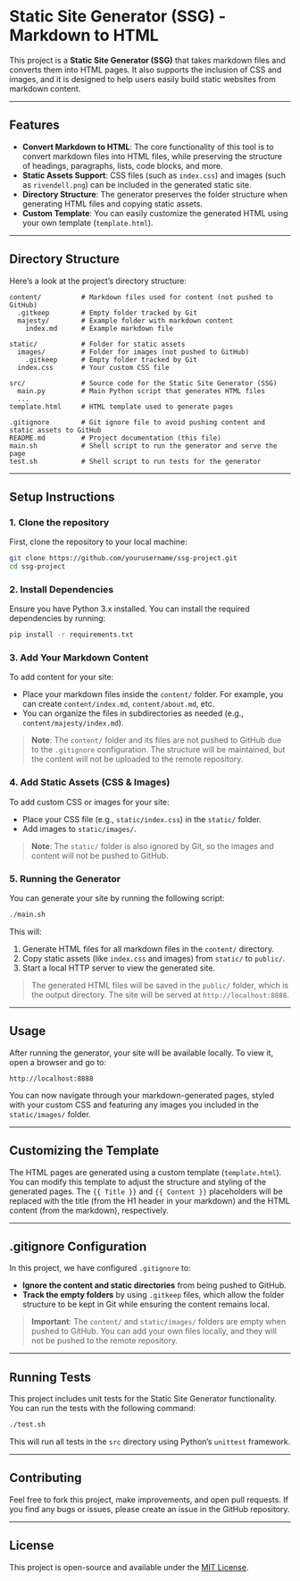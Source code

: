 # Static Site Generator (SSG) - Markdown to HTML

This project is a **Static Site Generator (SSG)** that takes markdown files and converts them into HTML pages. It also supports the inclusion of CSS and images, and it is designed to help users easily build static websites from markdown content.

---

## Features

- **Convert Markdown to HTML**: The core functionality of this tool is to convert markdown files into HTML files, while preserving the structure of headings, paragraphs, lists, code blocks, and more.
- **Static Assets Support**: CSS files (such as `index.css`) and images (such as `rivendell.png`) can be included in the generated static site.
- **Directory Structure**: The generator preserves the folder structure when generating HTML files and copying static assets.
- **Custom Template**: You can easily customize the generated HTML using your own template (`template.html`).

---

## Directory Structure

Here’s a look at the project’s directory structure:

```
content/          # Markdown files used for content (not pushed to GitHub)
  .gitkeep        # Empty folder tracked by Git
  majesty/        # Example folder with markdown content
    index.md      # Example markdown file

static/           # Folder for static assets
  images/         # Folder for images (not pushed to GitHub)
    .gitkeep      # Empty folder tracked by Git
  index.css       # Your custom CSS file

src/              # Source code for the Static Site Generator (SSG)
  main.py         # Main Python script that generates HTML files
  ...
template.html     # HTML template used to generate pages

.gitignore        # Git ignore file to avoid pushing content and static assets to GitHub
README.md         # Project documentation (this file)
main.sh           # Shell script to run the generator and serve the page
test.sh           # Shell script to run tests for the generator
```

---

## Setup Instructions

### 1. Clone the repository

First, clone the repository to your local machine:

```bash
git clone https://github.com/yourusername/ssg-project.git
cd ssg-project
```

### 2. Install Dependencies

Ensure you have Python 3.x installed. You can install the required dependencies by running:

```bash
pip install -r requirements.txt
```

### 3. Add Your Markdown Content

To add content for your site:
- Place your markdown files inside the `content/` folder. For example, you can create `content/index.md`, `content/about.md`, etc.
- You can organize the files in subdirectories as needed (e.g., `content/majesty/index.md`).

> **Note**: The `content/` folder and its files are not pushed to GitHub due to the `.gitignore` configuration. The structure will be maintained, but the content will not be uploaded to the remote repository.

### 4. Add Static Assets (CSS & Images)

To add custom CSS or images for your site:
- Place your CSS file (e.g., `static/index.css`) in the `static/` folder.
- Add images to `static/images/`.

> **Note**: The `static/` folder is also ignored by Git, so the images and content will not be pushed to GitHub.

### 5. Running the Generator

You can generate your site by running the following script:

```bash
./main.sh
```

This will:
1. Generate HTML files for all markdown files in the `content/` directory.
2. Copy static assets (like `index.css` and images) from `static/` to `public/`.
3. Start a local HTTP server to view the generated site.

> The generated HTML files will be saved in the `public/` folder, which is the output directory. The site will be served at `http://localhost:8888`.

---

## Usage

After running the generator, your site will be available locally. To view it, open a browser and go to:

```
http://localhost:8888
```

You can now navigate through your markdown-generated pages, styled with your custom CSS and featuring any images you included in the `static/images/` folder.

---

## Customizing the Template

The HTML pages are generated using a custom template (`template.html`). You can modify this template to adjust the structure and styling of the generated pages. The `{{ Title }}` and `{{ Content }}` placeholders will be replaced with the title (from the H1 header in your markdown) and the HTML content (from the markdown), respectively.

---

## .gitignore Configuration

In this project, we have configured `.gitignore` to:
- **Ignore the content and static directories** from being pushed to GitHub.
- **Track the empty folders** by using `.gitkeep` files, which allow the folder structure to be kept in Git while ensuring the content remains local.

> **Important**: The `content/` and `static/images/` folders are empty when pushed to GitHub. You can add your own files locally, and they will not be pushed to the remote repository.

---

## Running Tests

This project includes unit tests for the Static Site Generator functionality. You can run the tests with the following command:

```bash
./test.sh
```

This will run all tests in the `src` directory using Python’s `unittest` framework.

---

## Contributing

Feel free to fork this project, make improvements, and open pull requests. If you find any bugs or issues, please create an issue in the GitHub repository.

---

## License

This project is open-source and available under the [MIT License](LICENSE).
